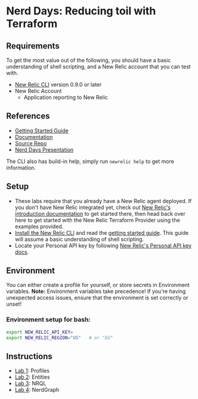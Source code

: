 # Nerd Days: Reducing toil with Terraform

## Requirements

To get the most value out of the following, you should have a basic understanding of shell scripting, and a New Relic account that you can test with.

* [New Relic CLI](https://github.com/newrelic/newrelic-cli#installation) version 0.9.0 or later
* New Relic Account
  * Application reporting to New Relic


## References

* [Getting Started Guide](https://github.com/newrelic/newrelic-cli/blob/master/docs/GETTING_STARTED.md)
* [Documentation](https://github.com/newrelic/newrelic-cli/blob/master/docs/cli/newrelic.md)
* [Source Repo](https://github.com/newrelic/newrelic-cli)
* [Nerd Days Presentation](docs/NewRelic-CLI-Wizardry.pdf)

The CLI also has build-in help, simply run `newrelic help` to get more
information.


## Setup

* These labs require that you already have a New Relic agent deployed. If you don't have New Relic integrated yet, check out [New Relic's introduction documentation](https://docs.newrelic.com/docs/using-new-relic/welcome-new-relic/get-started/introduction-new-relic) to get started there, then head back over here to get started with the New Relic Terraform Provider using the examples provided.
* [Install the New Relic CLI](https://github.com/newrelic/newrelic-cli#installation) and read the [getting started guide](https://github.com/newrelic/newrelic-cli/blob/master/docs/GETTING_STARTED.md). This guide will assume a basic understanding of shell scripting.
* Locate your Personal API key by following [New Relic's Personal API key docs](https://docs.newrelic.com/docs/apis/get-started/intro-apis/types-new-relic-api-keys#personal-api-key).

## Environment

You can either create a profile for yourself, or store secrets in Environment
variables.  **Note:** Environment variables take precedence! If you're having
unexpected access issues, ensure that the environment is set correctly or
unset!

### Environment setup for bash:

```bash
export NEW_RELIC_API_KEY=
export NEW_RELIC_REGION="US"   # or "EU"
```


## Instructions

* [Lab 1](lab1/README.md): Profiles
* [Lab 2](lab2/README.md): Entities
* [Lab 3](lab3/README.md): NRQL
* [Lab 4](lab4/README.md): NerdGraph


